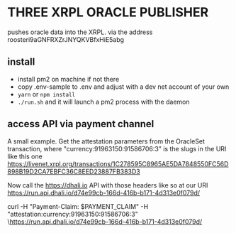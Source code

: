 # THREE XRPL ORACLE PUBLISHER

pushes oracle data into the XRPL. via the address roosteri9aGNFRXZrJNYQKVBfxHiE5abg

## install
- install pm2 on machine if not there
- copy .env-sample to .env and adjust with a dev net account of your own
- `yarn` or `npm install`
- `./run.sh` and it will launch a pm2 process with the daemon


## access API via payment channel

A small example.
Get the attestation parameters from the OracleSet transaction, where "currency:91963150:91586706:3" is the slugs in the URI like this one https://livenet.xrpl.org/transactions/1C278595C8965AE5DA7848550FC56D898B19D2CA7EBFC36C8EED23887FB383D3

Now call the https://dhali.io API with those headers like so at our URI https://run.api.dhali.io/d74e99cb-166d-416b-b171-4d313e0f079d/

curl -H "Payment-Claim: $PAYMENT_CLAIM" -H "attestation:currency:91963150:91586706:3" \https://run.api.dhali.io/d74e99cb-166d-416b-b171-4d313e0f079d/

